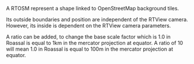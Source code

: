A RTOSM represent a shape linked to OpenStreetMap background tiles.

Its outside boundaries and position are independent of the RTView camera. However, its inside is dependent on the RTView camera parameters.
	
A ratio can be added, to change the base scale factor which is 1.0 in Roassal is equal to 1km in the mercator projection at equator. A ratio of 10 will mean 1.0 in Roassal is equal to 100m in the mercator projection at equator.